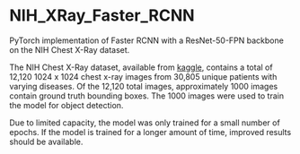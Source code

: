 # NIH_XRay_Faster_RCNN

PyTorch implementation of Faster RCNN with a ResNet-50-FPN backbone on the NIH Chest X-Ray dataset.

The NIH Chest X-Ray dataset, available from [kaggle](https://www.kaggle.com/nih-chest-xrays/data), contains a
total of 12,120 1024 x 1024 chest x-ray images from 30,805 unique patients with varying diseases. Of the 12,120
total images, approximately 1000 images contain ground truth bounding boxes. The 1000 images were used to train the model
for object detection.

Due to limited capacity, the model was only trained for a small number of epochs. If the model is trained for a longer
amount of time, improved results should be available.
